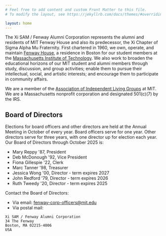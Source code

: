 ```yaml
---
# Feel free to add content and custom Front Matter to this file.
# To modify the layout, see https://jekyllrb.com/docs/themes/#overriding-theme-defaults

layout: home
---
```


The Xi SAM / Fenway Alumni Corporation represents the alumni and residents of MIT Fenway House and also its predecessor, the Xi Chapter of Sigma Alpha Mu Fraternity. First chartered in 1960, we own, operate, and maintain [Fenway House](https://fenway.house), a residence in Boston for our student members at the [Massachusetts Institute of Technology](https://web.mit.edu/). We also work to broaden the educational horizons of our MIT student and alumni members through study, discussion, and group activities; enable them to pursue their intellectual, social, and artistic interests; and encourage them to participate in community affairs.

We are a member of the [Association of Independent Living Groups](https://ailg.mit.edu/) at MIT. We are a Massachusetts nonprofit corporation and designated 501(c)(7) by the IRS.

## Board of Directors
Elections for board officers and other directors are held at the Annual Meeting in October of every year. Board officers serve for one year. Other directors serve for three years, with one director up for election each year. Our Board of Directors through October 2025 is:

- Mary Reppy '87, President
- Deb McDonough '92, Vice President
- Fiona Gillespie '22, Clerk
- Marc Tanner '98, Treasurer
- Jessica Wong '00, Director - term expires 2027
- John Redford '79, Director - term expires 2026
- Ruth Tweedy '20, Director - term expires 2025

Contact the Board of Directors:
* Via email: [fenway-corp-officers@mit.edu](mailto:fenway-corp-officers@mit.edu)
* Via postal mail:
```
Xi SAM / Fenway Alumni Corporation
34 The Fenway
Boston, MA 02215-4006
USA
```